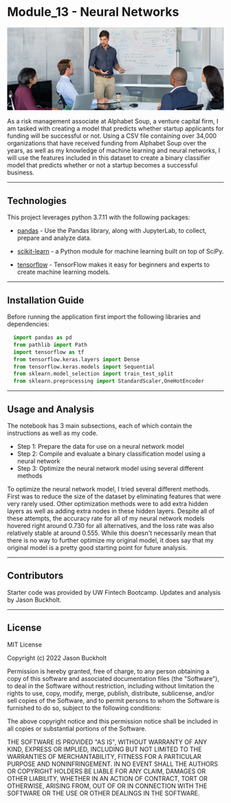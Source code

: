 # Module_13 - Neural Networks

   ![Charts Picture](Images/13-4-challenge-image.png)

As a risk management associate at Alphabet Soup, a venture capital firm, I am tasked with creating a model that predicts whether startup applicants for funding will be successful or not.  Using a CSV file containing over 34,000 organizations that have received funding from Alphabet Soup over the years, as well as my knowledge of machine learning and neural networks, I will use the features included in this dataset to create a binary classifier model that predicts whether or not a startup becomes a successful business.

---

## Technologies

This project leverages python 3.7.11 with the following packages:

* [pandas](https://pandas.pydata.org) - Use the Pandas library, along with JupyterLab, to collect, prepare and analyze data.

* [scikit-learn](https://github.com/scikit-learn/scikit-learn) - a Python module for machine learning built on top of SciPy.

* [tensorflow](https://www.tensorflow.org/) - TensorFlow makes it easy for beginners and experts to create machine learning models.

---

## Installation Guide

Before running the application first import the following libraries and dependencies:

```python
  import pandas as pd
  from pathlib import Path
  import tensorflow as tf
  from tensorflow.keras.layers import Dense
  from tensorflow.keras.models import Sequential
  from sklearn.model_selection import train_test_split
  from sklearn.preprocessing import StandardScaler,OneHotEncoder
```

---

## Usage and Analysis

The notebook has 3 main subsections, each of which contain the instructions as well as my code.
* Step 1: Prepare the data for use on a neural network model
* Step 2: Compile and evaluate a binary classification model using a neural network
* Step 3: Optimize the neural network model using several different methods

To optimize the neural network model, I tried several different methods.  First was to reduce the size of the dataset by eliminating features that were very rarely used.  Other optimization methods were to add extra hidden layers as well as adding extra nodes in these hidden layers.  Despite all of these attempts, the accuracy rate for all of my neural network models hovered right around 0.730 for all alternatives, and the loss rate was also relatively stable at around 0.555.  While this doesn't necessarily mean that there is no way to further optimize my original model, it does say that my original model is a pretty good starting point for future analysis.

---

## Contributors

Starter code was provided by UW Fintech Bootcamp.  Updates and analysis by Jason Buckholt.  

---

## License

MIT License

Copyright (c) 2022 Jason Buckholt

Permission is hereby granted, free of charge, to any person obtaining a copy of this software and associated documentation files (the "Software"), to deal in the Software without restriction, including without limitation the rights to use, copy, modify, merge, publish, distribute, sublicense, and/or sell copies of the Software, and to permit persons to whom the Software is furnished to do so, subject to the following conditions:

The above copyright notice and this permission notice shall be included in all copies or substantial portions of the Software.

THE SOFTWARE IS PROVIDED "AS IS", WITHOUT WARRANTY OF ANY KIND, EXPRESS OR IMPLIED, INCLUDING BUT NOT LIMITED TO THE WARRANTIES OF MERCHANTABILITY, FITNESS FOR A PARTICULAR PURPOSE AND NONINFRINGEMENT. IN NO EVENT SHALL THE AUTHORS OR COPYRIGHT HOLDERS BE LIABLE FOR ANY CLAIM, DAMAGES OR OTHER LIABILITY, WHETHER IN AN ACTION OF CONTRACT, TORT OR OTHERWISE, ARISING FROM, OUT OF OR IN CONNECTION WITH THE SOFTWARE OR THE USE OR OTHER DEALINGS IN THE SOFTWARE.
